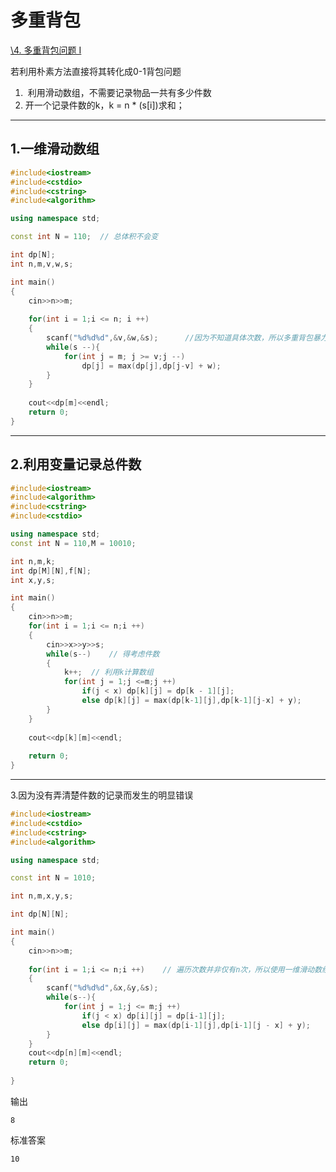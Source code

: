 # 多重背包

[\4. 多重背包问题 I](https://www.acwing.com/problem/content/4/)

若利用朴素方法直接将其转化成0-1背包问题

1. ​	利用滑动数组，不需要记录物品一共有多少件数
2.    开一个记录件数的k，k = n * (s[i])求和；

**********

## 1.一维滑动数组

```C++
#include<iostream>
#include<cstdio>
#include<cstring>
#include<algorithm>

using namespace std;

const int N = 110;  // 总体积不会变

int dp[N];
int n,m,v,w,s;

int main()
{
    cin>>n>>m;
    
    for(int i = 1;i <= n; i ++)
    {
        scanf("%d%d%d",&v,&w,&s);      //因为不知道具体次数，所以多重背包暴力求解时，最好选择用一维滑动数组。
        while(s --){
            for(int j = m; j >= v;j --)
                dp[j] = max(dp[j],dp[j-v] + w);
        }
    }
    
    cout<<dp[m]<<endl;
    return 0;
}


```

**************

## 2.利用变量记录总件数

```C++
#include<iostream>
#include<algorithm>
#include<cstring>
#include<cstdio>

using namespace std;
const int N = 110,M = 10010;

int n,m,k;
int dp[M][N],f[N];
int x,y,s;

int main()
{
    cin>>n>>m;
    for(int i = 1;i <= n;i ++)
    {
        cin>>x>>y>>s;
        while(s--)    // 得考虑件数
        {
            k++;  // 利用k计算数组
            for(int j = 1;j <=m;j ++)
                if(j < x) dp[k][j] = dp[k - 1][j];
                else dp[k][j] = max(dp[k-1][j],dp[k-1][j-x] + y);
        }
    }
    
    cout<<dp[k][m]<<endl;
    
    return 0;
}
```

******************

3.因为没有弄清楚件数的记录而发生的明显错误

```C++
#include<iostream>
#include<cstdio>
#include<cstring>
#include<algorithm>

using namespace std;

const int N = 1010;

int n,m,x,y,s;

int dp[N][N];

int main()
{
    cin>>n>>m;
    
    for(int i = 1;i <= n;i ++)    // 遍历次数并非仅有n次，所以使用一维滑动数组最好
    {
        scanf("%d%d%d",&x,&y,&s);
        while(s--){
            for(int j = 1;j <= m;j ++)
                if(j < x) dp[i][j] = dp[i-1][j];
                else dp[i][j] = max(dp[i-1][j],dp[i-1][j - x] + y);
        }
    }
    cout<<dp[n][m]<<endl;
    return 0;
    
}
```


输出

```
8
```

标准答案

```
10
```